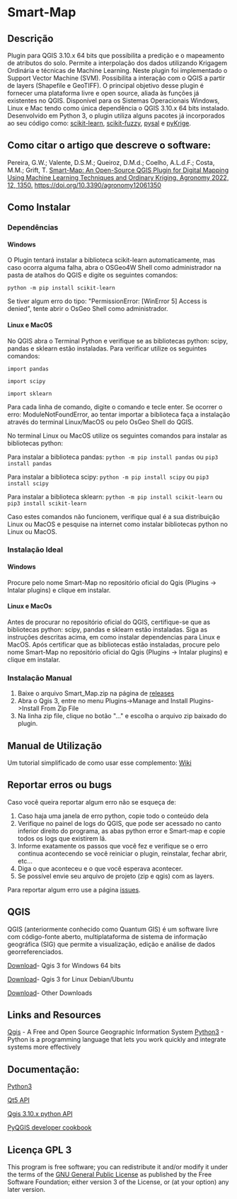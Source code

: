 # Smart-Map

## Descrição

Plugin para QGIS 3.10.x 64 bits que possibilita a predição e o mapeamento de atributos do solo. 
Permite a interpolação dos dados utilizando Krigagem Ordinária e técnicas de Machine Learning. Neste plugin foi implementado o Support Vector Machine (SVM). 
Possibilita a interação com o QGIS a partir de layers (Shapefile e GeoTIFF). 
O principal objetivo desse plugin é fornecer uma plataforma livre e open source, aliada às funções já existentes no QGIS. 
Disponível para os Sistemas Operacionais Windows, Linux e Mac tendo como única dependência o QGIS 3.10.x 64 bits instalado.
Desenvolvido em Python 3, o plugin utiliza alguns pacotes já incorporados ao seu código como: [scikit-learn](https://github.com/scikit-learn/scikit-learn), [scikit-fuzzy](https://github.com/scikit-fuzzy/scikit-fuzzy), [pysal](https://github.com/pysal) e [pyKrige](https://github.com/GeoStat-Framework/PyKrige).


## Como citar o artigo que descreve o software:
Pereira, G.W.; Valente, D.S.M.; Queiroz, D.M.d.; Coelho, A.L.d.F.; Costa, M.M.; Grift, T. [Smart-Map: An Open-Source QGIS Plugin for Digital Mapping Using Machine Learning Techniques and Ordinary Kriging. Agronomy 2022, 12, 1350.](https://www.mdpi.com/2073-4395/12/6/1350/htm) https://doi.org/10.3390/agronomy12061350

## Como Instalar

### Dependências 

#### Windows

O Plugin tentará instalar a biblioteca scikit-learn automaticamente, mas caso ocorra alguma falha, 
abra o OSGeo4W Shell como administrador na pasta de atalhos do QGIS e digite os seguintes comandos:

`python -m pip install scikit-learn`

Se tiver algum erro do tipo: "PermissionError: [WinError 5] Access is denied", tente abrir o OsGeo Shell como administrador.

#### Linux e MacOS

No QGIS abra o Terminal Python e verifique se as bibliotecas python: scipy, pandas e sklearn estão instaladas.
Para verificar utilize os seguintes comandos:

`import pandas`

`import scipy`

`import sklearn`

Para cada linha de comando, digite o comando e tecle enter. Se ocorrer o erro: ModuleNotFoundError, ao tentar importar a biblioteca faça a instalação 
através do terminal Linux/MacOS ou pelo OsGeo Shell do QGIS. 

No terminal Linux ou MacOS utilize os seguintes comandos para instalar as bibliotecas python: 

Para instalar a biblioteca pandas: `python -m pip install pandas` ou `pip3 install pandas`

Para instalar a biblioteca scipy: `python -m pip install scipy` ou `pip3 install scipy`

Para instalar a biblioteca sklearn: `python -m pip install scikit-learn` ou `pip3 install scikit-learn`

Caso estes comandos não funcionem, verifique qual é a sua distribuição Linux ou MacOS e pesquise na internet como instalar bibliotecas python no Linux ou MacOS. 

### Instalação Ideal

#### Windows

Procure pelo nome Smart-Map no repositório oficial do Qgis (Plugins -> Intalar plugins) e clique em instalar.  

#### Linux e MacOs

Antes de procurar no repositório oficial do QGIS, certifique-se que as bibliotecas python: scipy, pandas e sklearn estão instaladas.
Siga as instruções descritas acima, em como instalar dependencias para Linux e MacOS. 
Após certificar que as bibliotecas estão instaladas, procure pelo nome Smart-Map no repositório oficial do Qgis (Plugins -> Intalar plugins) e clique em instalar.  

### Instalação Manual

1.	Baixe o arquivo Smart_Map.zip na página de [releases](https://github.com/gustavowillam/SmartMapPlugin/releases)
2.	Abra o Qgis 3, entre no menu Plugins->Manage and Install Plugins->Install From Zip File
3.	Na linha zip file, clique no botão "..." e escolha o arquivo zip baixado do plugin.

## Manual de Utilização 

Um tutorial simplificado de como usar esse complemento: [Wiki](https://github.com/gustavowillam/SmartMapPlugin/wiki)

## Reportar erros ou bugs

Caso você queira reportar algum erro não se esqueça de:

1.	Caso haja uma janela de erro python, copie todo o conteúdo dela
2.	Verifique no painel de logs do QGIS, que pode ser acessado no canto inferior direito do programa, as abas python error e Smart-map e copie todos os logs que existirem lá.
3.	Informe exatamente os passos que você fez e verifique se o erro continua acontecendo se você reiniciar o plugin, reinstalar, fechar abrir, etc...
4.	Diga o que aconteceu e o que você esperava acontecer.
5.	Se possível envie seu arquivo de projeto (zip e qgis) com as layers.

Para reportar algum erro use a página [issues](https://github.com/gustavowillam/SmartMapPlugin/issues). 


## QGIS

QGIS (anteriormente conhecido como Quantum GIS) é um software livre com código-fonte aberto, multiplataforma de sistema de informação geográfica (SIG) que permite a visualização, edição e análise de dados georreferenciados.

[Download](https://www.qgis.org/pt_BR/site/forusers/download.html#windows)- Qgis 3 for Windows 64 bits

[Download](https://qgis.org/en/site/forusers/alldownloads.html#debian-ubuntu)- Qgis 3 for Linux Debian/Ubuntu

[Download](https://qgis.org/en/site/forusers/download.html)- Other Downloads

## Links and Resources

[Qgis](https://www.qgis.org/) - A Free and Open Source Geographic Information System
[Python3](https://www.python.org/) - Python is a programming language that lets you work quickly and integrate systems more effectively

## Documentação:

[Python3](https://www.python.org/)

[Qt5 API](https://doc.qt.io/qt-5)

[Qgis 3.10.x python API](https://qgis.org/pyqgis/master/)

[PyQGIS developer cookbook](https://docs.qgis.org/3.10/en/docs/pyqgis_developer_cookbook/index.html)

## Licença  GPL 3

This program is free software; you can redistribute it and/or modify it under the terms of the [GNU General Public License](https://www.gnu.org/licenses/gpl-3.0.pt-br.html) as published by the Free Software Foundation; 
either version 3 of the License, or (at your option) any later version.
